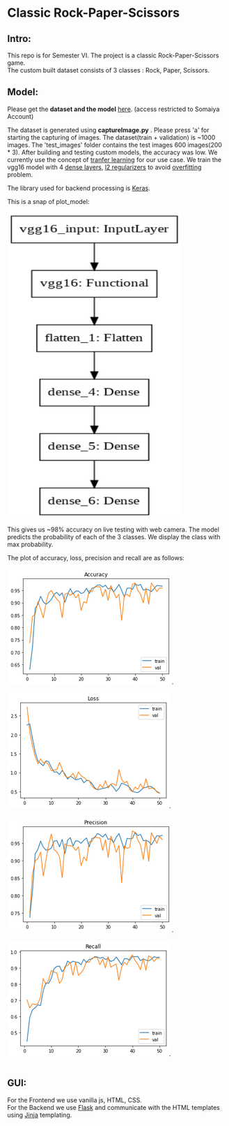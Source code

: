 # Classic Rock-Paper-Scissors

## Intro:
This repo is for Semester VI. The project is a classic Rock-Paper-Scissors game.<br>
The custom built dataset consists of 3 classes : Rock, Paper, Scissors.


## Model:
Please get the **dataset and the model** <a href = "https://drive.google.com/drive/folders/1UKfwxUPQPuvKVmwNQjX9cjEMJ5L1j_Z7?usp=sharing">here</a>. (access restricted to Somaiya Account)

The dataset is generated using **captureImage.py** . Please press 'a' for starting the capturing of images.
The dataset(train + validation) is ~1000 images. The 'test_images' folder contains the test images 600 images(200 * 3).
After building and testing custom models, the accuracy was low. We currently use the concept of <a href = "https://thebinarynotes.com/transfer-learning-keras-vgg16/">tranfer learning</a> for our use case. We train the vgg16 model with 4 <a href = "https://keras.io/api/layers/core_layers/dense/">dense layers</a>, <a href = "https://developers.google.com/machine-learning/crash-course/regularization-for-simplicity/l2-regularization">l2 regularizers</a> to avoid <a href = "https://www.coursera.org/lecture/machine-learning/the-problem-of-overfitting-ACpTQ">overfitting</a> problem.

The library used for backend processing is <a href = "https://keras.io/getting_started/">Keras</a>.

This is a snap of plot_model:<br><br>
<img src = "1.png" alt="plot_model" width="400" height="700" >

This gives us ~98% accuracy on live testing with web camera.
The model predicts the probability of each of the 3 classes. We display the class with max probability.

The plot of accuracy, loss, precision and recall are as follows:<br><br>
<img src = "accuracy.png" alt = "accuracy">.<br><br>
<img src = "loss.png" alt = "loss">.<br><br>
<img src = "precision.png" alt = "precision">.<br><br>
<img src = "recall.png" alt = "recall">.<br><br>

## GUI:
For the Frontend we use vanilla js, HTML, CSS. <br>
For the Backend we use <a href = "https://flask.palletsprojects.com/en/1.1.x/">Flask</a> and communicate with the HTML templates using <a href="http://jinja.pocoo.org/docs"> Jinja</a> templating.
